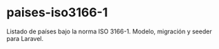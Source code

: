 # paises-iso3166-1

Listado de países bajo la norma ISO 3166-1. Modelo, migración y seeder para Laravel.